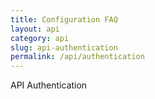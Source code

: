 ```yaml
---
title: Configuration FAQ
layout: api
category: api
slug: api-authentication
permalink: /api/authentication
---
```

API Authentication
